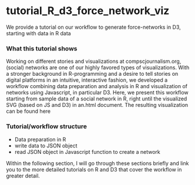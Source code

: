 # tutorial_R_d3_force_network_viz
We provide a tutorial on our workflow to generate force-networks in D3,  starting with data in R data


### What this tutorial shows

Working on different stories and visualizations at compscjournalism.org, (social) networks are one of our highly favored types of visualizations. With a stronger background in R-programming and a desire to tell stories on digital platforms in an intuitive, interactive fashion, we developed a workflow combining data preparation and analysis in R and visualization of networks using Javascript, in particular D3.  Here, we present this workflow starting from sample data of a social network in R, right until the visualized SVG (based on JS and D3) in an.html document. The resulting visualization can be found here


### Tutorial/workflow structure

* Data preparation in R
* write data to JSON object
* read JSON object in Javascript function to create a network

Within the following section, I will go through these sections briefly and link you to the more detailed tutorials on R and D3 that cover the workflow in greater detail. 






